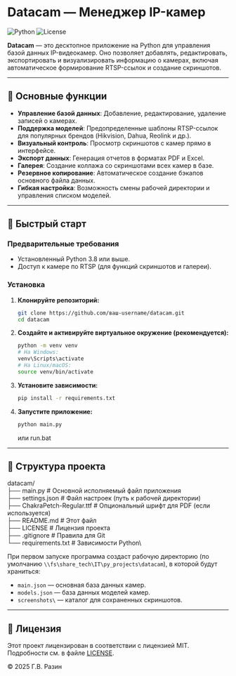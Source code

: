 # Datacam — Менеджер IP-камер

![Python](https://img.shields.io/badge/Python-3.8%2B-blue)
![License](https://img.shields.io/badge/License-MIT-green)

**Datacam** — это десктопное приложение на Python для управления базой данных IP-видеокамер. Оно позволяет добавлять, редактировать, экспортировать и визуализировать информацию о камерах, включая автоматическое формирование RTSP-ссылок и создание скриншотов.

---

## 📸 Основные функции

*   **Управление базой данных**: Добавление, редактирование, удаление записей о камерах.
*   **Поддержка моделей**: Предопределенные шаблоны RTSP-ссылок для популярных брендов (Hikvision, Dahua, Reolink и др.).
*   **Визуальный контроль**: Просмотр скриншотов с камер прямо в интерфейсе.
*   **Экспорт данных**: Генерация отчетов в форматах PDF и Excel.
*   **Галерея**: Создание коллажа со скриншотами всех камер в базе.
*   **Резервное копирование**: Автоматическое создание бэкапов основного файла данных.
*   **Гибкая настройка**: Возможность смены рабочей директории и управления списком моделей.

---

## 🚀 Быстрый старт

### Предварительные требования

*   Установленный Python 3.8 или выше.
*   Доступ к камере по RTSP (для функций скриншотов и галереи).

### Установка

1.  **Клонируйте репозиторий:**
    ```bash
    git clone https://github.com/ваш-username/datacam.git
    cd datacam
    ```

2.  **Создайте и активируйте виртуальное окружение (рекомендуется):**
    ```bash
    python -m venv venv
    # На Windows:
    venv\Scripts\activate
    # На Linux/macOS:
    source venv/bin/activate
    ```

3.  **Установите зависимости:**
    ```bash
    pip install -r requirements.txt
    ```

4.  **Запустите приложение:**
    ```bash
    python main.py
    ```
    или run.bat

---

## 📁 Структура проекта
datacam/\
├── main.py # Основной исполняемый файл приложения\
├── settings.json # Файл настроек (путь к рабочей директории)\
├── ChakraPetch-Regular.ttf # Опциональный шрифт для PDF (если используется)\
├── README.md # Этот файл\
├── LICENSE # Лицензия проекта\
├── .gitignore # Правила для Git\
└── requirements.txt # Зависимости Python\

При первом запуске программа создаст рабочую директорию (по умолчанию `\\fs\share_tech\IT\py_projects\datacam`), в которой будут храниться:
*   `main.json` — основная база данных камер.
*   `models.json` — база данных моделей камер.
*   `screenshots\` — каталог для сохраненных скриншотов.

---


## 📜 Лицензия

Этот проект лицензирован в соответствии с лицензией MIT. Подробности см. в файле [LICENSE](LICENSE).

© 2025 Г.В. Разин
